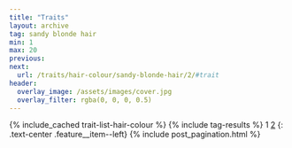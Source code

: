 ```yaml
---
title: "Traits"
layout: archive
tag: sandy blonde hair
min: 1
max: 20
previous:
next:
  url: /traits/hair-colour/sandy-blonde-hair/2/#trait
header:
  overlay_image: /assets/images/cover.jpg
  overlay_filter: rgba(0, 0, 0, 0.5)
---
```

{% include_cached trait-list-hair-colour %}
{% include tag-results %}
1 [2](/traits/hair-colour/sandy-blonde-hair/2/#trait) 
{: .text-center .feature__item--left}
{% include post_pagination.html %}
